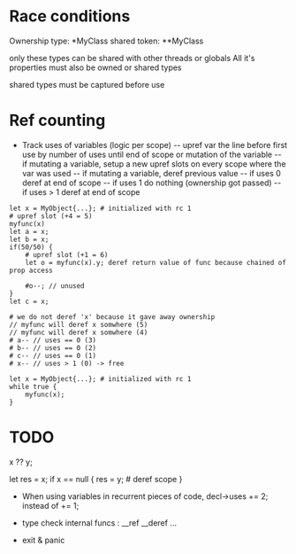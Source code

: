 
# Race conditions

Ownership type: *MyClass
shared token: **MyClass

only these types can be shared with other threads or globals
All it's properties must also be owned or shared types

shared types must be captured before use


# Ref counting

- Track uses of variables (logic per scope)
-- upref var the line before first use by number of uses until end of scope or mutation of the variable
-- if mutating a variable, setup a new upref slots on every scope where the var was used
-- if mutating a variable, deref previous value
-- if uses 0 deref at end of scope
-- if uses 1 do nothing (ownership got passed)
-- if uses > 1 deref at end of scope

```
let x = MyObject{...}; # initialized with rc 1
# upref slot (+4 = 5)
myfunc(x)
let a = x;
let b = x;
if(50/50) {
	# upref slot (+1 = 6)
	let o = myfunc(x).y; deref return value of func because chained of prop access

	#o--; // unused
}
let c = x;

# we do not deref 'x' because it gave away ownership
// myfunc will deref x somwhere (5)
// myfunc will deref x somwhere (4)
# a-- // uses == 0 (3)
# b-- // uses == 0 (2)
# c-- // uses == 0 (1)
# x-- // uses > 1 (0) -> free
```

```
let x = MyObject{...}; # initialized with rc 1
while true {
	myfunc(x);
}
```

# TODO

x ?? y;

let res = x;
if x == null {
	res = y;
	# deref scope
}

- When using variables in recurrent pieces of code, decl->uses += 2; instead of += 1;

- type check internal funcs : __ref __deref ...
- exit & panic
